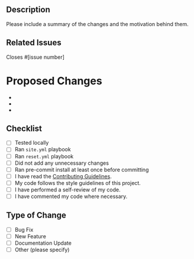 ## Description
Please include a summary of the changes and the motivation behind them.

## Related Issues
Closes #[issue number]

# Proposed Changes
<!--- Provide a general summary of your changes -->

-
-
-

## Checklist

- [ ] Tested locally
- [ ] Ran `site.yml` playbook
- [ ] Ran `reset.yml` playbook
- [ ] Did not add any unnecessary changes
- [ ] Ran pre-commit install at least once before committing
- [ ] I have read the [Contributing Guidelines](link-to-guidelines).
- [ ] My code follows the style guidelines of this project.
- [ ] I have performed a self-review of my code.
- [ ] I have commented my code where necessary.

## Type of Change
- [ ] Bug Fix
- [ ] New Feature
- [ ] Documentation Update
- [ ] Other (please specify)

